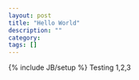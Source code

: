 ```yaml
---
layout: post
title: "Hello World"
description: ""
category: 
tags: []
---
```

{% include JB/setup %}
Testing 1,2,3
